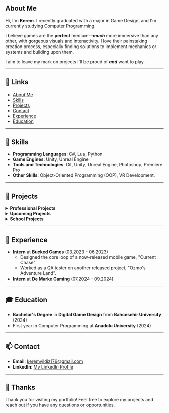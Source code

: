 ## About Me 



Hi, I'm **Kerem**. I recently graduated with a major in Game Design, and I'm currently studying Computer Programming.

I believe games are the **perfect** medium—***much*** more immersive than any other, with gorgeous visuals and interactivity. I love their painstaking creation process, especially finding solutions to implement mechanics or systems and building upon them.

I aim to leave my mark on projects I'll be proud of ***and*** want to play.



---

## 🔗 Links

- [About Me](#about-me)
- [Skills](#-skills)
- [Projects](#-projects)
- [Contact](#-contact)
- [Experience](#-experience)
- [Education](#-education)

---

## 🚀 Skills

- **Programming Languages**: C#, Lua, Python
- **Game Engines**: Unity, Unreal Engine
- **Tools and Technologies**: Git, Unity, Unreal Engine, Photoshop, Premiere Pro
- **Other Skills**: Object-Oriented Programming (OOP), VR Development.

---

## 📂 Projects

<details>
<summary><strong>Professional Projects</strong></summary>

### Ozmo's Adventure Land
![ozmo](https://github.com/user-attachments/assets/b7b88f35-236d-41ea-9ded-ca50f5f2248a)

- **Description**: First released project I partook in as an intern at **Bucked Games**. Helped in various roles, mainly QA and playtesting. Later aided with SFX design and music.
- **SFX & Music**: [Ozmo_SFX](https://github.com/Kiru671/Ozmo_SFX)
- **Website Link**: [Ozmo's Adventure Land Website](https://www.ozmoadventureland.com/)
- **Playstore Link**: [Ozmo's Adventure Land Google Playstore](https://play.google.com/store/apps/details?id=com.Solen.OzmoAdventureLandMain&hl=en)

---

### Current Chase
![cs](https://github.com/user-attachments/assets/68e49cf6-d41a-4eca-a3da-ac53ee0dc8cc)

- **Description**: Designed core game loop and worked on the touch controls. Another project I worked on as an intern at **Bucked Games**.
- **Appstore Link**: [Current Chase Appstore Link](https://apps.apple.com/tr/app/current-chase/id6467595304?platform=iphone)

</details>

<details>
<summary><strong>Upcoming Projects</strong></summary>

### Strange Presence

  ![Strange-Presence](https://github.com/user-attachments/assets/1666faed-6ca5-46b1-a38e-27d75c8858a2)

  - **Description**: A bootcamp project focusing on a weighted randomized and expandable upgrade system, initially created in under 2 weeks. 
  - **Video**: [Watch the video](https://youtu.be/nJcriZbDFSc)
  - **Repo**: [Strange Presence Repo](https://github.com/Kiru671/Strange-Presence)



![early_enemies](https://github.com/user-attachments/assets/490202ae-229d-449d-882c-866abf445195)

- **Description**: We're hard at work on a project putting all we've learned to the test. Stay tuned for more!

</details>

<details>
<summary><strong>School Projects</strong></summary>

### Highway Run
![Highway Run](https://github.com/user-attachments/assets/f584fe93-533d-4a31-94fa-990ac041a92b)

- **Description**: A solo endless runner project completed in under a month using UE4 visual scripting. I also created the music for the game.
- **Gameplay Video**: [![Watch the video](https://img.youtube.com/vi/7tafZ5Es0os/default.jpg)](https://www.youtube.com/watch?v=7tafZ5Es0os)
- **Itch.io Link**: [Highway Run](https://kiru176.itch.io/highway-run)

---

### Project EFB
![Project EFB](https://github.com/user-attachments/assets/1746bb70-e1dc-4ff8-9736-4c6baaf3596a)

- **Description**: A group project focusing on traversal with glide/flight mechanics. I managed the movement logic using a state machine design pattern.
- **Scripts**: [OOP Work and Movement Logic](https://github.com/Kiru671/EFB_Scripts)
- **Video**: [![Watch the video](https://img.youtube.com/vi/qzQkWC-rh-Q/default.jpg)](https://youtu.be/qzQkWC-rh-Q?si=um-Q7rwCQgm69dyF&t=208)

---

### Hazard Hunt
![Hazard Hunt](https://github.com/user-attachments/assets/9af755d5-ed35-4286-a562-73ae394f6850)

- **Description**: Developed during a game jam to raise earthquake awareness. I worked on the modular level system, breakable objects, and audio.
- **Itch.io Link**: [Hazard Hunt](https://kiru176.itch.io/hazard-hunt)

---

### Apocalypse Hauler (VR)

- **Description**: A VR experience simulating a post-apocalyptic scenario. I worked on movement mechanics, controls, and a quest system utilizing ScriptableObjects.
- **Video**: [![Watch the video](https://img.youtube.com/vi/M6d6syOWEkg/default.jpg)](https://youtu.be/M6d6syOWEkg)
- **Scripts**: [Relevant Scripts](https://github.com/Kiru671/Apocalypse_Hauler_Scripts)

</details>

  


---

## 💼 Experience

- **Intern** at **Bucked Games** (03.2023 - 06.2023)
  - Designed the core loop of a now-released mobile game, "Current Chase"
  - Worked as a QA tester on another released project, "Ozmo's Adventure Land".
- **Intern** at **De Marke Gaming** (07.2024 - 09.2024)

---

## 🎓 Education

- **Bachelor's Degree** in **Digital Game Design** from **Bahcesehir University** (2024)
- First year in Computer Programming at **Anadolu University** (2024)

---

## 📫 Contact

- **Email**: keremyildiz176@gmail.com
- **LinkedIn**: [My LinkedIn Profile](https://www.linkedin.com/in/kiruyildiz/)

---

## 🙏 Thanks

Thank you for visiting my portfolio! Feel free to explore my projects and reach out if you have any questions or opportunities.
